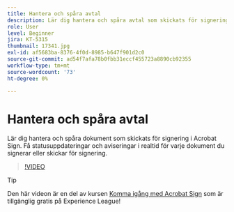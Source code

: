```yaml
---
title: Hantera och spåra avtal
description: Lär dig hantera och spåra avtal som skickats för signering i Acrobat Sign
role: User
level: Beginner
jira: KT-5315
thumbnail: 17341.jpg
exl-id: af5683ba-8376-4f0d-8985-b647f901d2c0
source-git-commit: ad54f7afa78b0fbb31eccf455723a8890cb92355
workflow-type: tm+mt
source-wordcount: '73'
ht-degree: 0%

---
```


# Hantera och spåra avtal

Lär dig hantera och spåra dokument som skickats för signering i Acrobat Sign. Få statusuppdateringar och aviseringar i realtid för varje dokument du signerar eller skickar för signering.

>[!VIDEO](https://video.tv.adobe.com/v/338695?quality=12&learn=on&hidetitle=true)

>[!TIP]
>
>Den här videon är en del av kursen [Komma igång med Acrobat Sign](https://experienceleague.adobe.com/?recommended=Sign-U-1-2020.1) som är tillgänglig gratis på Experience League!
